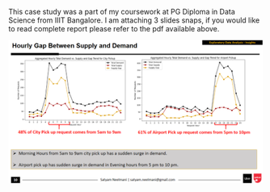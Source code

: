 This case study was a part of my coursework at PG Diploma in Data Science from IIIT Bangalore. 
I am attaching 3 slides snaps, if you would like to read complete report please refer to the pdf available above. 

<img src="https://github.com/SatyamNeelmani/My_Data_Science_Portfolio/blob/aca79f11e7c571d2536521fc029f29ad37d01bb5/Uber%20Demand%20Supply%20Gap%20Analysis/Snapshots/Slide10.PNG">


